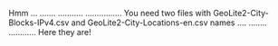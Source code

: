 Hmm
...
.......
...........
................
You need two files with GeoLite2-City-Blocks-IPv4.csv and GeoLite2-City-Locations-en.csv names
....
........
............
Here they are!
